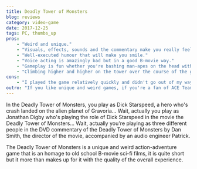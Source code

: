 ```yaml
---
title: Deadly Tower of Monsters
blog: reviews
category: video-game
date: 2017-12-25
tags: PC, thumbs_up
pros:
    - "Weird and unique."
    - "Visuals, effects, sounds and the commentary make you really feel as if you're playing the DVD commentary of a sci-fi B-movie."
    - "Well-executed humour that will make you smile."
    - "Voice acting is amazingly bad but in a good B-movie way."
    - "Gameplay is fun whether you're bashing man-apes on the head with a giant mace or shooting them with a ray gun."
    - "Climbing higher and higher on the tower over the course of the game is quite epic."
cons:
    - "I played the game relatively quickly and didn't go out of my way for collectibles but I beat the game in 3h."
outro: "If you like unique and weird games, if you're a fan of ACE Team (Rock of Ages, Zeno Clash, Abyss Odyssey), if you're a big fan of B-movies especially science fiction then you can hardly go wrong with the Deadly Tower of Monsters."
---
```

In the Deadly Tower of Monsters, you play as Dick Starspeed, a hero who's crash landed on the alien planet of Gravoria... Wait, actually you play as Jonathan Digby who's playing the role of Dick Starspeed in the movie the Deadly Tower of Monsters... Wait, actually you're playing as three different people in the DVD commentary of the Deadly Tower of Monsters by Dan Smith, the director of the movie, accompanied by an audio engineer Patrick.

The Deadly Tower of Monsters is a unique and weird action-adventure game that is an homage to old school B-movie sci-fi films, it is quite short but it more than makes up for it with the quality of the overall experience.
